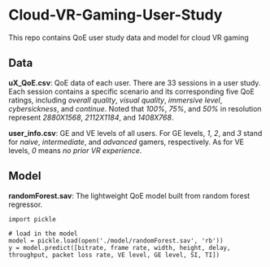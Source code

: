 # Cloud-VR-Gaming-User-Study
This repo contains QoE user study data and model for cloud VR gaming
## Data
**uX_QoE.csv**: QoE data of each user. There are 33 sessions in a user study. Each session contains a specific scenario and its corresponding five QoE ratings, including *overall quality*, *visual quality*, *immersive level*, *cybersickness*, and *continue*. Noted that *100%*, *75%*, and *50%* in resolution represent *2880X1568*, *2112X1184*, and *1408X768*.

**user_info.csv**: GE and VE levels of all users. For GE levels, *1*, *2*, and *3* stand for *naive*, *intermediate*, and *advanced* gamers, respectively. As for VE levels, *0* means *no prior VR experience*.
## Model
**randomForest.sav**: The lightweight QoE model built from random forest regressor. 
    
    import pickle
    
    # load in the model
    model = pickle.load(open('./model/randomForest.sav', 'rb'))
    y = model.predict([bitrate, frame rate, width, height, delay, throughput, packet loss rate, VE level, GE level, SI, TI])
